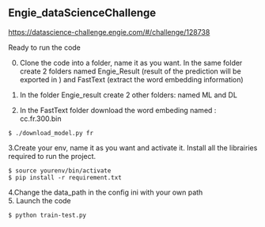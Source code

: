## Engie_dataScienceChallenge

https://datascience-challenge.engie.com/#/challenge/128738

Ready to run the code   

0. Clone the code into a folder, name it as you want. In the same folder create 2 folders named Engie_Result (result of the prediction will be exported in ) and FastText (extract the word embedding information)

1. In the folder Engie_result create 2 other folders: named ML and  DL 

2. In the FastText folder download the word embeding named : cc.fr.300.bin   
```
$ ./download_model.py fr

```

3.Create your env, name it as you want and activate it. Install all the librairies required to run the project.
```
$ source yourenv/bin/activate
$ pip install -r requirement.txt

```
4.Change the data_path in the config ini with your own path    
5. Launch the code    
 ```
$ python train-test.py 

```
 
                        
